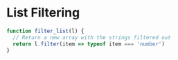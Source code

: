 # List Filtering

```js
function filter_list(l) {
  // Return a new array with the strings filtered out
  return l.filter(item => typeof item === 'number')
}
```

